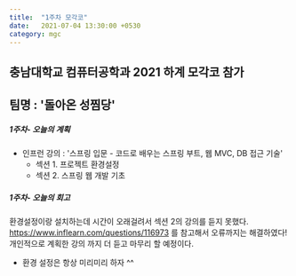 ```yaml
---
title:  "1주차 모각코"
date:   2021-07-04 13:30:00 +0530
category: mgc
---
```


## 충남대학교 컴퓨터공학과 2021 하계 모각코 참가   
## 팀명 : '돌아온 성찜당'  

##### 1주차- 오늘의 계획
  - 인프런 강의 : '스프링 입문 - 코드로 배우는 스프링 부트, 웹 MVC, DB 접근 기술'   
    - 섹션 1. 프로젝트 환경설정    
    - 섹션 2. 스프링 웹 개발 기초    
  

##### 1주차- 오늘의 회고
   환경설정이랑 설치하는데 시간이 오래걸려서 섹션 2의 강의를 듣지 못했다.   
   https://www.inflearn.com/questions/116973 를 참고해서 오류까지는 해결하였다!  
   개인적으로 계획한 강의 까지 더 듣고 마무리 할 예정이다.  
   + 환경 설정은 항상 미리미리 하자 ^^  
  
  
